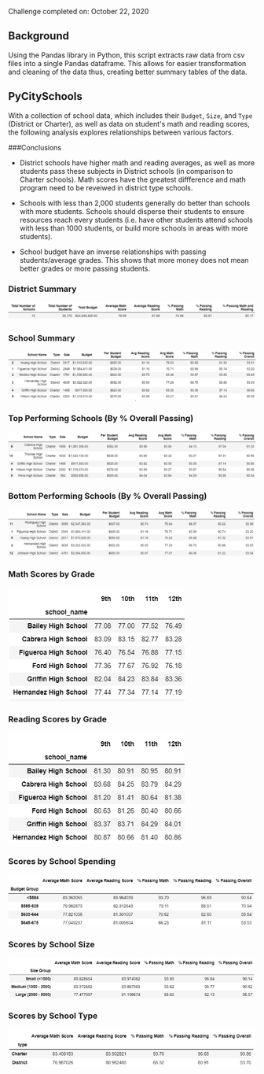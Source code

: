 Challenge completed on: October 22, 2020

## Background

Using the Pandas library in Python, this script extracts raw data from csv files into a single Pandas dataframe. This allows for easier transformation and cleaning of the data thus, creating better summary tables of the data. 

## PyCitySchools

With a collection of school data, which includes their `Budget`, `Size`, and `Type` (District or Charter), as well as data on student's math and reading scores, the following analysis explores relationships between various factors. 

###Conclusions

* District schools have higher math and reading averages, as well as more students pass these subjects in District schools (in comparison to Charter schools). Math scores have the greatest diffference and math program need to be reveiwed in district type schools.

* Schools with less than 2,000 students generally do better than schools with more students. Schools should disperse their students to ensure resources reach every students (i.e. have other students attend schools with less than 1000 students, or build more schools in areas with more students). 

* School budget have an inverse relationships with passing students/average grades. This shows that more money does not mean better grades or more passing students. 

### District Summary

![District Summary](Images/conclusion1.png)

### School Summary

![School Summary](Images/conclusion2.png)

### Top Performing Schools (By % Overall Passing)

![Top Schools](Images/conclusion3.png)

### Bottom Performing Schools (By % Overall Passing)

![Bottom Schools](Images/conclusion4.png)

### Math Scores by Grade

![Math Scores](Images/conclusion5.png)

### Reading Scores by Grade

![Reading Scores](Images/conclusion6.png)

### Scores by School Spending

![School Spending](Images/conclusion7.png)

### Scores by School Size

![School Size](Images/conclusion8.png)

### Scores by School Type

![School Type](Images/conclusion9.png)


